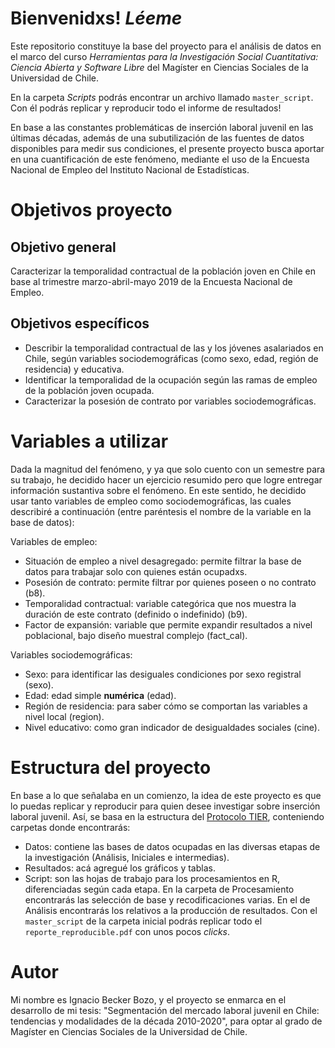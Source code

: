 # Bienvenidxs! *Léeme*

Este repositorio constituye la base del proyecto para el análisis de datos en el marco del curso _Herramientas para la Investigación Social Cuantitativa: Ciencia Abierta y Software Libre_ del Magíster en Ciencias Sociales de la Universidad de Chile.

En la carpeta _Scripts_ podrás encontrar un archivo llamado `master_script`. Con él podrás replicar y reproducir todo el informe de resultados!

En base a las constantes problemáticas de inserción laboral juvenil en las últimas décadas, además de una subutilización de las fuentes de datos disponibles para medir sus condiciones, el presente proyecto busca aportar en una cuantificación de este fenómeno, mediante el uso de la Encuesta Nacional de Empleo del Instituto Nacional de Estadísticas.

# Objetivos proyecto

## Objetivo general

Caracterizar la temporalidad contractual de la población joven en Chile en base al trimestre marzo-abril-mayo 2019 de la Encuesta Nacional de Empleo.

## Objetivos específicos

* Describir la temporalidad contractual de las y los jóvenes asalariados en Chile, según variables sociodemográficas (como sexo, edad, región de residencia) y educativa.
* Identificar la temporalidad de la ocupación según las ramas de empleo de la población joven ocupada.
* Caracterizar la posesión de contrato por variables sociodemográficas.

# Variables a utilizar

Dada la magnitud del fenómeno, y ya que solo cuento con un semestre para su trabajo, he decidido hacer un ejercicio resumido pero que logre entregar información sustantiva sobre el fenómeno. En este sentido, he decidido usar tanto variables de empleo como sociodemográficas, las cuales describiré a continuación (entre paréntesis el nombre de la variable en la base de datos):

Variables de empleo: 
+ Situación de empleo a nivel desagregado: permite filtrar la base de datos para trabajar solo con quienes están ocupadxs.
+ Posesión de contrato: permite filtrar por quienes poseen o no contrato (b8).
+ Temporalidad contractual: variable categórica que nos muestra la duración de este contrato (definido o indefinido) (b9).
+ Factor de expansión: variable que permite expandir resultados a nivel poblacional, bajo diseño muestral complejo (fact_cal).

Variables sociodemográficas:
+ Sexo: para identificar las desiguales condiciones por sexo registral (sexo).
+ Edad: edad simple **numérica** (edad).
+ Región de residencia: para saber cómo se comportan las variables a nivel local (region).
+ Nivel educativo: como gran indicador de desigualdades sociales (cine).

# Estructura del proyecto

En base a lo que señalaba en un comienzo, la idea de este proyecto es que lo puedas replicar y reproducir para quien desee investigar sobre inserción laboral juvenil. Así, se basa en la estructura del [Protocolo TIER](https://www.projecttier.org/tier-protocol/demo-project/), conteniendo carpetas donde encontrarás:
+ Datos: contiene las bases de datos ocupadas en las diversas etapas de la investigación (Análisis, Iniciales e intermedias).
+ Resultados: acá agregué los gráficos y tablas.
+ Script: son las hojas de trabajo para los procesamientos en R, diferenciadas según cada etapa. En la carpeta de Procesamiento encontrarás las selección de base y recodificaciones varias. En el de Análisis encontrarás los relativos a la producción de resultados. Con el `master_script` de la carpeta inicial podrás replicar todo el `reporte_reproducible.pdf` con unos pocos _clicks_.

# Autor

Mi nombre es Ignacio Becker Bozo, y el proyecto se enmarca en el desarrollo de mi tesis: "Segmentación del mercado laboral juvenil en Chile: tendencias y modalidades de la década 2010-2020", para optar al grado de Magíster en Ciencias Sociales de la Universidad de Chile.

